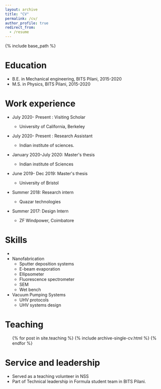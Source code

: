 ```yaml
---
layout: archive
title: "CV"
permalink: /cv/
author_profile: true
redirect_from:
  - /resume
---
```


{% include base_path %}

Education
======
* B.E. in Mechanical engineering, BITS Pilani, 2015-2020
* M.S. in Physics, BITS Pilani, 2015-2020

Work experience
======
* July 2020- Present : Visiting Scholar 
  * University of California, Berkeley
  
* July 2020- Present : Research Assistant 
  * Indian institute of sciences.
  
* January 2020-July 2020: Master's thesis
  * Indian institute of Sciences
  
* June 2019- Dec 2019: Master's thesis
  * University of Bristol 

* Summer 2018: Research intern
  * Quazar technologies
  
* Summer 2017: Design Intern  
  * ZF Windpower, Coimbatore


  
Skills
======
* 
* Nanofabrication
  * Sputter deposition systems
  * E-beam evaporation
  * Ellipsometer
  * Fluorescence spectrometer
  * SEM
  * Wet bench
* Vacuum Pumping Systems
  * UHV protocols
  * UHV systems design

  
Teaching
======
  <ul>{% for post in site.teaching %}
    {% include archive-single-cv.html %}
  {% endfor %}</ul>
  
Service and leadership
======
* Served as a teaching volunteer in NSS
* Part of Technical leadership in Formula student team in BITS Pilani.
